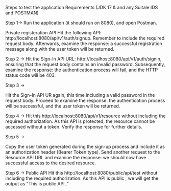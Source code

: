 Steps to test the application 
Requirements (JDK 17 & and any Suitale IDS and POSTMAN)
 
Step 1-> Run the application (it should run on 8080), and open Postman.

Private registeration API 
Hit the following API: http://localhost:8080/api/v1/auth/signup. Remember to include the required request body. Afterwards, examine the response: a successful registration message along with the user token will be returned.

Step 2 ->
Hit the Sign-In API URL: http://localhost:8080/api/v1/auth/signin, ensuring that the request body contains an invalid password. Subsequently, examine the response: the authentication process will fail, and the HTTP status code will be 403.

Step 3 -> 

Hit the Sign-In API UR again, this time including a valid password in the request body. Proceed to examine the response: the authentication process will be successful, and the user token will be returned.

Step 4 -> 
Hit this http://localhost:8080/api/v1/resource without including the required authorization. As this API is protected, the resource cannot be accessed without a token. Verify the response for further details.

Step 5 ->

Copy the user token generated during the sign-up process and include it as an authorization header (Bearer Token type). Send another request to the Resource API URL and examine the response: we should now have successful access to the desired resource. 


Step 6 ->
Public API 
Hit this http://localhost:8080/public/api/test without including the required authorization. As this API is public , we will get the output as "This is public API.."

